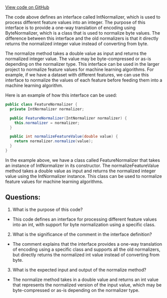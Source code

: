 [View code on GitHub](https://github.com/misbahsy/the-algorithm/src/java/com/twitter/search/common/encoding/features/IntNormalizer.java)

The code above defines an interface called IntNormalizer, which is used to process different feature values into an integer. The purpose of this interface is to provide a one-way translation of encoding using ByteNormalizer, which is a class that is used to normalize byte values. The difference between this interface and the old normalizers is that it directly returns the normalized integer value instead of converting from byte.

The normalize method takes a double value as input and returns the normalized integer value. The value may be byte-compressed or as-is depending on the normalizer type. This interface can be used in the larger project to normalize feature values for machine learning algorithms. For example, if we have a dataset with different features, we can use this interface to normalize the values of each feature before feeding them into a machine learning algorithm.

Here is an example of how this interface can be used:

```java
public class FeatureNormalizer {
  private IntNormalizer normalizer;

  public FeatureNormalizer(IntNormalizer normalizer) {
    this.normalizer = normalizer;
  }

  public int normalizeFeatureValue(double value) {
    return normalizer.normalize(value);
  }
}
```

In the example above, we have a class called FeatureNormalizer that takes an instance of IntNormalizer in its constructor. The normalizeFeatureValue method takes a double value as input and returns the normalized integer value using the IntNormalizer instance. This class can be used to normalize feature values for machine learning algorithms.
## Questions: 
 1. What is the purpose of this code?
- This code defines an interface for processing different feature values into an int, with support for byte normalization using a specific class.

2. What is the significance of the comment in the interface definition?
- The comment explains that the interface provides a one-way translation of encoding using a specific class and supports all the old normalizers, but directly returns the normalized int value instead of converting from byte.

3. What is the expected input and output of the normalize method?
- The normalize method takes in a double value and returns an int value that represents the normalized version of the input value, which may be byte-compressed or as-is depending on the normalizer type.